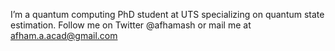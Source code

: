 I’m a quantum computing PhD student at UTS specializing on quantum state estimation. Follow me on Twitter @afhamash or mail me at afham.a.acad@gmail.com

<!---
afhamash/afhamash is a ✨ special ✨ repository because its `README.md` (this file) appears on your GitHub profile.
You can click the Preview link to take a look at your changes.
--->
